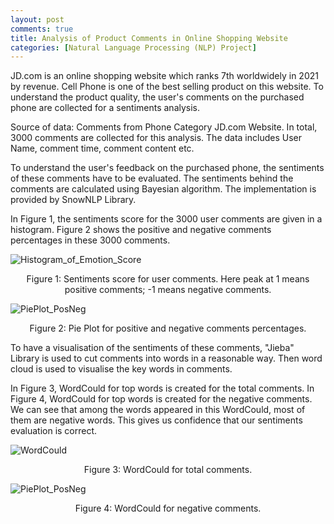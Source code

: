 ```yaml
---
layout: post
comments: true
title: Analysis of Product Comments in Online Shopping Website
categories: [Natural Language Processing (NLP) Project]
---
```


<!-- url is: /home/category/year/month/day/XXX.html -->

JD.com is an online shopping website which ranks 7th worldwidely in 2021 by revenue. Cell Phone is one of the best selling product on this website. To understand the product quality, the user's comments on the purchased phone are collected for a sentiments analysis.

Source of data:  Comments from Phone Category JD.com Website. In total, 3000 comments are collected for this analysis. The data includes User Name, comment time, comment content etc.

To understand the user's feedback on the purchased phone, the sentiments of these comments have to be evaluated. The sentiments behind the comments are calculated using Bayesian algorithm. The implementation is provided by SnowNLP Library. 

In Figure 1, the sentiments score for the 3000 user comments are given in a histogram. Figure 2 shows the positive and negative comments percentages in these 3000 comments.

![Histogram_of_Emotion_Score](../../../../../figure/Histogram_of_Emotion_Score.png)
<center>Figure 1: Sentiments score for user comments. Here peak at 1 means positive comments; -1 means negative comments.  </center>

![PiePlot_PosNeg](../../../../../figure/PiePlot_PosNeg.png)
<center>Figure 2: Pie Plot for positive and negative comments percentages. </center>

To have a visualisation of the sentiments of these comments, "Jieba" Library is used to cut comments into words in a reasonable way. Then word cloud is used to visualise the key words in comments.

In Figure 3, WordCould for top words is created for the total comments. In Figure 4, WordCould for top words is created for the negative comments. We can see that among the words appeared in this WordCould, most of them are negative words. This gives us confidence that our sentiments evaluation is correct.

![WordCould](../../../../../figure/WordCould.png)
<center>Figure 3: WordCould for total comments. </center>

![PiePlot_PosNeg](../../../../../figure/NegativeWordCloud.png)
<center>Figure 4: WordCould for negative comments. </center>